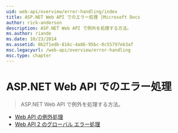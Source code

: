 ```yaml
---
uid: web-api/overview/error-handling/index
title: ASP.NET Web API でのエラー処理 |Microsoft Docs
author: rick-anderson
description: ASP.NET Web API で例外を処理する方法。
ms.author: riande
ms.date: 10/23/2014
ms.assetid: 0b2f1edb-816c-4a86-95bc-0c55797eb3af
msc.legacyurl: /web-api/overview/error-handling
msc.type: chapter
---
```

<a name="error-handling-in-aspnet-web-api"></a>ASP.NET Web API でのエラー処理
====================
> ASP.NET Web API で例外を処理する方法。


- [Web API の例外処理](exception-handling.md)
- [Web API 2 のグローバル エラー処理](web-api-global-error-handling.md)
